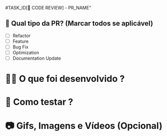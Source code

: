 #TASK_ID[📝 CODE REVIEW] - PR_NAME"

## 📝 Qual tipo da PR? (Marcar todos se aplicável)

- [ ] Refactor
- [ ] Feature
- [ ] Bug Fix
- [ ] Optimization
- [ ] Documentation Update

# 👷‍♀️ O que foi desenvolvido ?


# 🧪 Como testar ?


# 📷 Gifs, Imagens e Vídeos (Opcional)

